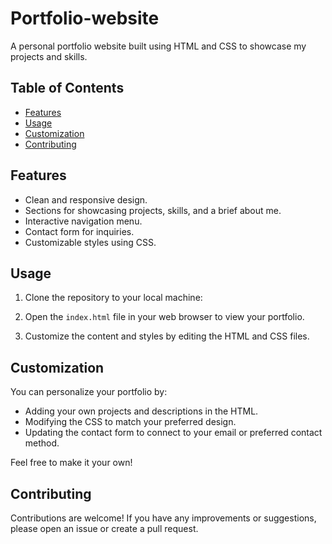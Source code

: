# Portfolio-website

A personal portfolio website built using HTML and CSS to showcase my projects and skills.

## Table of Contents

- [Features](#features)
- [Usage](#usage)
- [Customization](#customization)
- [Contributing](#contributing) 

## Features

- Clean and responsive design.
- Sections for showcasing projects, skills, and a brief about me.
- Interactive navigation menu.
- Contact form for inquiries.
- Customizable styles using CSS.

## Usage

1. Clone the repository to your local machine:

2. Open the `index.html` file in your web browser to view your portfolio.

3. Customize the content and styles by editing the HTML and CSS files.

## Customization

You can personalize your portfolio by:

- Adding your own projects and descriptions in the HTML.
- Modifying the CSS to match your preferred design.
- Updating the contact form to connect to your email or preferred contact method.

Feel free to make it your own!

## Contributing

Contributions are welcome! If you have any improvements or suggestions, please open an issue or create a pull request.
